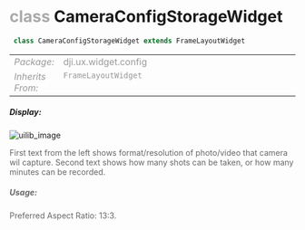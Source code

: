 <div class="article"><h1 ><font color="#AAA">class </font>CameraConfigStorageWidget</h1></div>

~~~java
 class CameraConfigStorageWidget extends FrameLayoutWidget 
~~~

<html><table class="table-supportedby"><tr valign="top"><td width=15%><font color="#999"><i>Package:</i></td><td width=85%><font color="#999">dji.ux.widget.config</td></tr><tr valign="top"><td width=15%><font color="#999"><i>Inherits From:</i></td><td width=85%><font color="#999"><code>FrameLayoutWidget</code></td></tr></table></html>



##### Display:

![uilib_image](/assets/CAPACITY.gif)<br style="clear:both" />

<font color="#666">First text from the left shows format/resolution of photo/video that camera wil capture. Second text shows how many shots can be taken, or how many minutes can be recorded.



##### Usage:



<font color="#666">Preferred Aspect Ratio: 13:3.


